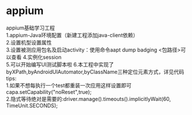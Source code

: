 # appium
appium基础学习工程  
1.appium-Java环境配置（新建工程添加java-client依赖）  
2.设置机型设置属性  
3.设置被测应用包名及启动activity：使用命令aapt dump badging <包路径>可以查看 
4.实例化session  
5.可以开始编写UI测试脚本啦 
6.本工程中实现了byXPath,byAndroidUIAutomator,byClassName三种定位元素方式，详见代码  
tips:  
1.如果不想每执行一个test都重装一次应用这样设置即可capa.setCapability("noReset",true);	  
2.隐式等待绝对是需要的:driver.manage().timeouts().implicitlyWait(60, TimeUnit.SECONDS);


